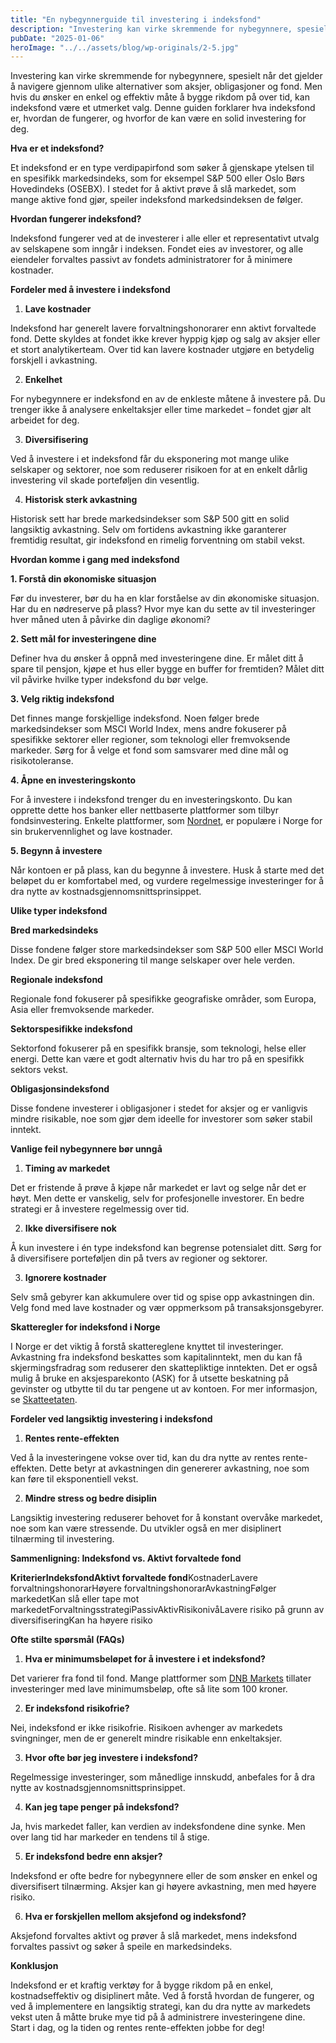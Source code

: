 ```yaml
---
title: "En nybegynnerguide til investering i indeksfond"
description: "Investering kan virke skremmende for nybegynnere, spesielt når det gjelder å navigere gjennom ulike alternativer som aksjer, obligasjoner og fond. Men hvis du ønsker en enkel og effektiv måte å bygge rikdom på over tid, kan indeksfond være et utmerket valg. Denne guiden forklarer hva indeksfond er, hvordan de fungerer, og hvorfor de kan være &#8230; Read more"
pubDate: "2025-01-06"
heroImage: "../../assets/blog/wp-originals/2-5.jpg"
---
```


Investering kan virke skremmende for nybegynnere, spesielt når det gjelder å navigere gjennom ulike alternativer som aksjer, obligasjoner og fond. Men hvis du ønsker en enkel og effektiv måte å bygge rikdom på over tid, kan indeksfond være et utmerket valg. Denne guiden forklarer hva indeksfond er, hvordan de fungerer, og hvorfor de kan være en solid investering for deg.

**Hva er et indeksfond?**

Et indeksfond er en type verdipapirfond som søker å gjenskape ytelsen til en spesifikk markedsindeks, som for eksempel S&P 500 eller Oslo Børs Hovedindeks (OSEBX). I stedet for å aktivt prøve å slå markedet, som mange aktive fond gjør, speiler indeksfond markedsindeksen de følger.

**Hvordan fungerer indeksfond?**

Indeksfond fungerer ved at de investerer i alle eller et representativt utvalg av selskapene som inngår i indeksen. Fondet eies av investorer, og alle eiendeler forvaltes passivt av fondets administratorer for å minimere kostnader.

**Fordeler med å investere i indeksfond**

1. **Lave kostnader**

Indeksfond har generelt lavere forvaltningshonorarer enn aktivt forvaltede fond. Dette skyldes at fondet ikke krever hyppig kjøp og salg av aksjer eller et stort analytikerteam. Over tid kan lavere kostnader utgjøre en betydelig forskjell i avkastning.

2. **Enkelhet**

For nybegynnere er indeksfond en av de enkleste måtene å investere på. Du trenger ikke å analysere enkeltaksjer eller time markedet – fondet gjør alt arbeidet for deg.

3. **Diversifisering**

Ved å investere i et indeksfond får du eksponering mot mange ulike selskaper og sektorer, noe som reduserer risikoen for at en enkelt dårlig investering vil skade porteføljen din vesentlig.

4. **Historisk sterk avkastning**

Historisk sett har brede markedsindekser som S&P 500 gitt en solid langsiktig avkastning. Selv om fortidens avkastning ikke garanterer fremtidig resultat, gir indeksfond en rimelig forventning om stabil vekst.

**Hvordan komme i gang med indeksfond**

**1. Forstå din økonomiske situasjon**

Før du investerer, bør du ha en klar forståelse av din økonomiske situasjon. Har du en nødreserve på plass? Hvor mye kan du sette av til investeringer hver måned uten å påvirke din daglige økonomi?

**2. Sett mål for investeringene dine**

Definer hva du ønsker å oppnå med investeringene dine. Er målet ditt å spare til pensjon, kjøpe et hus eller bygge en buffer for fremtiden? Målet ditt vil påvirke hvilke typer indeksfond du bør velge.

**3. Velg riktig indeksfond**

Det finnes mange forskjellige indeksfond. Noen følger brede markedsindekser som MSCI World Index, mens andre fokuserer på spesifikke sektorer eller regioner, som teknologi eller fremvoksende markeder. Sørg for å velge et fond som samsvarer med dine mål og risikotoleranse.

**4. Åpne en investeringskonto**

For å investere i indeksfond trenger du en investeringskonto. Du kan opprette dette hos banker eller nettbaserte plattformer som tilbyr fondsinvestering. Enkelte plattformer, som [Nordnet](https://www.nordnet.no/), er populære i Norge for sin brukervennlighet og lave kostnader.

**5. Begynn å investere**

Når kontoen er på plass, kan du begynne å investere. Husk å starte med det beløpet du er komfortabel med, og vurdere regelmessige investeringer for å dra nytte av kostnadsgjennomsnittsprinsippet.

**Ulike typer indeksfond**

**Bred markedsindeks**

Disse fondene følger store markedsindekser som S&P 500 eller MSCI World Index. De gir bred eksponering til mange selskaper over hele verden.

**Regionale indeksfond**

Regionale fond fokuserer på spesifikke geografiske områder, som Europa, Asia eller fremvoksende markeder.

**Sektorspesifikke indeksfond**

Sektorfond fokuserer på en spesifikk bransje, som teknologi, helse eller energi. Dette kan være et godt alternativ hvis du har tro på en spesifikk sektors vekst.

**Obligasjonsindeksfond**

Disse fondene investerer i obligasjoner i stedet for aksjer og er vanligvis mindre risikable, noe som gjør dem ideelle for investorer som søker stabil inntekt.

**Vanlige feil nybegynnere bør unngå**

1. **Timing av markedet**

Det er fristende å prøve å kjøpe når markedet er lavt og selge når det er høyt. Men dette er vanskelig, selv for profesjonelle investorer. En bedre strategi er å investere regelmessig over tid.

2. **Ikke diversifisere nok**

Å kun investere i én type indeksfond kan begrense potensialet ditt. Sørg for å diversifisere porteføljen din på tvers av regioner og sektorer.

3. **Ignorere kostnader**

Selv små gebyrer kan akkumulere over tid og spise opp avkastningen din. Velg fond med lave kostnader og vær oppmerksom på transaksjonsgebyrer.

**Skatteregler for indeksfond i Norge**

I Norge er det viktig å forstå skattereglene knyttet til investeringer. Avkastning fra indeksfond beskattes som kapitalinntekt, men du kan få skjermingsfradrag som reduserer den skattepliktige inntekten. Det er også mulig å bruke en aksjesparekonto (ASK) for å utsette beskatning på gevinster og utbytte til du tar pengene ut av kontoen. For mer informasjon, se [Skatteetaten](https://www.skatteetaten.no/).

**Fordeler ved langsiktig investering i indeksfond**

1. **Rentes rente-effekten**

Ved å la investeringene vokse over tid, kan du dra nytte av rentes rente-effekten. Dette betyr at avkastningen din genererer avkastning, noe som kan føre til eksponentiell vekst.

2. **Mindre stress og bedre disiplin**

Langsiktig investering reduserer behovet for å konstant overvåke markedet, noe som kan være stressende. Du utvikler også en mer disiplinert tilnærming til investering.

**Sammenligning: Indeksfond vs. Aktivt forvaltede fond**

**Kriterier****Indeksfond****Aktivt forvaltede fond**KostnaderLavere forvaltningshonorarHøyere forvaltningshonorarAvkastningFølger markedetKan slå eller tape mot markedetForvaltningsstrategiPassivAktivRisikonivåLavere risiko på grunn av diversifiseringKan ha høyere risiko

**Ofte stilte spørsmål (FAQs)**

1. **Hva er minimumsbeløpet for å investere i et indeksfond?**

Det varierer fra fond til fond. Mange plattformer som [DNB Markets](https://www.dnb.no/) tillater investeringer med lave minimumsbeløp, ofte så lite som 100 kroner.

2. **Er indeksfond risikofrie?**

Nei, indeksfond er ikke risikofrie. Risikoen avhenger av markedets svingninger, men de er generelt mindre risikable enn enkeltaksjer.

3. **Hvor ofte bør jeg investere i indeksfond?**

Regelmessige investeringer, som månedlige innskudd, anbefales for å dra nytte av kostnadsgjennomsnittsprinsippet.

4. **Kan jeg tape penger på indeksfond?**

Ja, hvis markedet faller, kan verdien av indeksfondene dine synke. Men over lang tid har markeder en tendens til å stige.

5. **Er indeksfond bedre enn aksjer?**

Indeksfond er ofte bedre for nybegynnere eller de som ønsker en enkel og diversifisert tilnærming. Aksjer kan gi høyere avkastning, men med høyere risiko.

6. **Hva er forskjellen mellom aksjefond og indeksfond?**

Aksjefond forvaltes aktivt og prøver å slå markedet, mens indeksfond forvaltes passivt og søker å speile en markedsindeks.

**Konklusjon**

Indeksfond er et kraftig verktøy for å bygge rikdom på en enkel, kostnadseffektiv og disiplinert måte. Ved å forstå hvordan de fungerer, og ved å implementere en langsiktig strategi, kan du dra nytte av markedets vekst uten å måtte bruke mye tid på å administrere investeringene dine. Start i dag, og la tiden og rentes rente-effekten jobbe for deg!